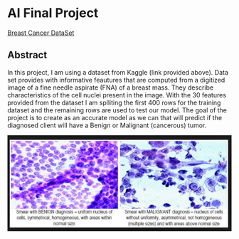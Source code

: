 # AI Final Project

[Breast Cancer DataSet](https://www.kaggle.com/uciml/breast-cancer-wisconsin-data#data.csv)

## Abstract
In this project, I am using a dataset from Kaggle (link provided above). Data set provides with informative feautures that are computed from a digitized image of a fine needle aspirate (FNA) of a breast mass. They describe characteristics of the cell nuclei present in the image. 
With the 30 features provided from the dataset I am splliting the first 400 rows for the training dataset and the remaining rows are used to test our model. The goal of the project is to create as an accurate model as we can that will predict if the diagnosed client will have a Benign or Malignant (cancerous) tumor. 


![alt text](https://github.com/Acelhaka/AIFinalProject/blob/master/Breast%20Cancer.PNG)


